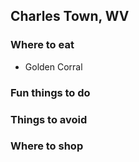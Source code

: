 ## Charles Town, WV

### Where to eat
- Golden Corral

### Fun things to do

### Things to avoid

### Where to shop
